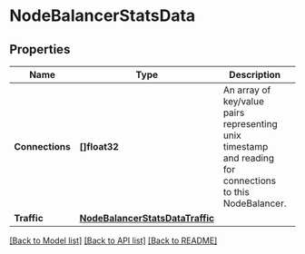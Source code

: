 # NodeBalancerStatsData

## Properties
Name | Type | Description | Notes
------------ | ------------- | ------------- | -------------
**Connections** | **[]float32** | An array of key/value pairs representing unix timestamp and reading for connections to this NodeBalancer.  | [optional] 
**Traffic** | [**NodeBalancerStatsDataTraffic**](NodeBalancerStats_data_traffic.md) |  | [optional] 

[[Back to Model list]](../README.md#documentation-for-models) [[Back to API list]](../README.md#documentation-for-api-endpoints) [[Back to README]](../README.md)


